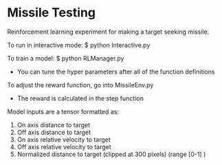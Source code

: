 # Missile Testing 

Reinforcement learning experiment for making a target seeking missile. 

To run in interactive mode: $ python Interactive.py 

To train a model: $ python RLManager.py 
* You can tune the hyper parameters after all of the function definitions

To adjust the reward function, go into MissileEnv.py
* The reward is calculated in the step function

Model inputs are a tensor formatted as: 
1. On axis distance to target
2. Off axis distance to target
3. On axis relative velocity to target
4. Off axis relative velocity to target
5. Normalized distance to target (clipped at 300 pixels) (range [0-1] ) 
